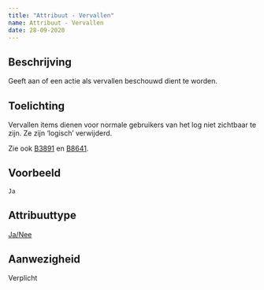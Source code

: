 ```yaml
---
title: "Attribuut - Vervallen"
name: Attribuut - Vervallen
date: 28-09-2020
---
```


## Beschrijving
Geeft aan of een actie als vervallen beschouwd dient te worden.

## Toelichting
Vervallen items dienen voor normale gebruikers van het log niet zichtbaar te zijn. Ze zijn ‘logisch’ verwijderd.

Zie ook [B3891](../../achtergronddocumentatie/ontwerp/artefacten/3891.md) en [B8641](../../achtergronddocumentatie/ontwerp/artefacten/8641.md).

## Voorbeeld
`Ja`

## Attribuuttype
[Ja/Nee](../attribuuttypen/Ja_Nee.md)

## Aanwezigheid
Verplicht
